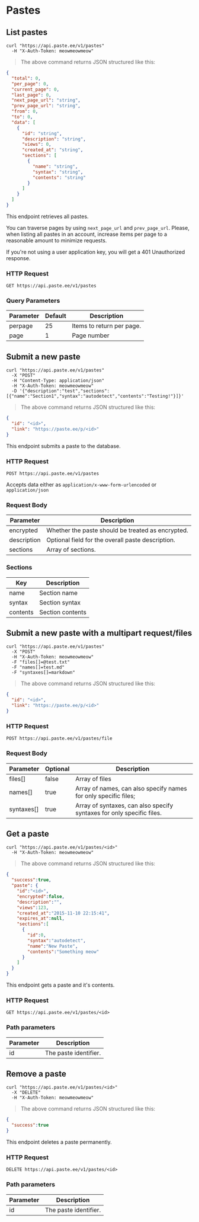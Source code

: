 # Pastes

## List pastes

```shell
curl "https://api.paste.ee/v1/pastes"
  -H "X-Auth-Token: meowmeowmeow"
```

> The above command returns JSON structured like this:

```json
{
  "total": 0,
  "per_page": 0,
  "current_page": 0,
  "last_page": 0,
  "next_page_url": "string",
  "prev_page_url": "string",
  "from": 0,
  "to": 0,
  "data": [
    {
      "id": "string",
      "description": "string",
      "views": 0,
      "created_at": "string",
      "sections": [
        {
          "name": "string",
          "syntax": "string",
          "contents": "string"
        }
      ]
    }
  ]
}
```

This endpoint retrieves all pastes.

You can traverse pages by using `next_page_url` and `prev_page_url`. Please, when listing all pastes in an account, increase items per page to a reasonable amount to minimize requests.

<aside class="warning">If you're not using a user application key, you will get a 401 Unauthorized response.</aside>

### HTTP Request

`GET https://api.paste.ee/v1/pastes`

### Query Parameters

Parameter | Default | Description
--------- | ------- | -----------
perpage | 25 | Items to return per page.
page | 1 | Page number

## Submit a new paste

```shell
curl "https://api.paste.ee/v1/pastes"
  -X "POST"
  -H "Content-Type: application/json"
  -H "X-Auth-Token: meowmeowmeow"
  -D '{"description":"test","sections":[{"name":"Section1","syntax":"autodetect","contents":"Testing!"}]}'
```

> The above command returns JSON structured like this:

```json
{
  "id": "<id>",
  "link": "https://paste.ee/p/<id>"
}
```

This endpoint submits a paste to the database.

### HTTP Request

`POST https://api.paste.ee/v1/pastes`

Accepts data either as `application/x-www-form-urlencoded` or `application/json`

### Request Body

Parameter | Description
--------- | -----------
encrypted | Whether the paste should be treated as encrypted.
description | Optional field for the overall paste description.
sections  | Array of sections.

### Sections

Key | Description
--- | -----------
name | Section name
syntax | Section syntax
contents | Section contents

## Submit a new paste with a multipart request/files

```shell
curl "https://api.paste.ee/v1/pastes"
  -X "POST"
  -H "X-Auth-Token: meowmeowmeow"
  -F "files[]=@test.txt"
  -F "names[]=test.md"
  -F "syntaxes[]=markdown"
  ```

> The above command returns JSON structured like this:

```json
{
  "id": "<id>",
  "link": "https://paste.ee/p/<id>"
}
```

### HTTP Request

`POST https://api.paste.ee/v1/pastes/file`

### Request Body

Parameter | Optional | Description
--------- | -------- | -----------
files[] | false | Array of files
names[] | true | Array of names, can also specify names for only specific files;
syntaxes[] | true | Array of syntaxes, can also specify syntaxes for only specific files.

## Get a paste

```shell
curl "https://api.paste.ee/v1/pastes/<id>"
  -H "X-Auth-Token: meowmeowmeow"
```

> The above command returns JSON structured like this:

```json
{
  "success":true,
  "paste": {
    "id":"<id>",
    "encrypted":false,
    "description":"",
    "views":123,
    "created_at":"2015-11-10 22:15:41",
    "expires_at":null,
    "sections":[
      {
        "id":0,
        "syntax":"autodetect",
        "name":"New Paste",
        "contents":"Something meow"
      }
    ]
  }
}
```

This endpoint gets a paste and it's contents.

### HTTP Request

`GET https://api.paste.ee/v1/pastes/<id>`

### Path parameters

Parameter | Description
--------- | -----------
id | The paste identifier.

## Remove a paste

```shell
curl "https://api.paste.ee/v1/pastes/<id>"
  -X "DELETE"
  -H "X-Auth-Token: meowmeowmeow"
```

> The above command returns JSON structured like this:

```json
{
  "success":true
}
```

This endpoint deletes a paste permanently.

### HTTP Request

`DELETE https://api.paste.ee/v1/pastes/<id>`

### Path parameters

Parameter | Description
--------- | -----------
id | The paste identifier.
